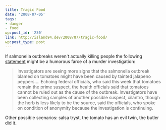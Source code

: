 ```yaml
---
title: Tragic Food
date: '2008-07-05'
tags:
- danger
- food
wp:post_id: '230'
link: http://island94.dev/2008/07/tragic-food/
wp:post_type: post
---
```


If salmonella outbreaks weren't actually killing people the following [statement](http://www.baltimoresun.com/news/health/bal-te.salmonella04jul04,0,1339689.story) might be a humorous farce of a murder investigation:

>

> Investigators are seeing more signs that the salmonella outbreak blamed on tomatoes might have been caused by tainted jalapeno peppers.... Echoing federal officials, who said this week that tomatoes remain the prime suspect, the health officials said that tomatoes cannot be ruled out as the cause of the outbreak. Investigators have been collecting samples of another possible suspect, cilantro, though the herb is less likely to be the source, said the officials, who spoke on condition of anonymity because the investigation is continuing.

Other possible scenarios: salsa tryst, the tomato has an evil twin, the butler did it.